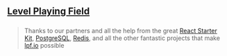 ## [Level Playing Field](https://levelplayingfield.io)

##### 

> Thanks to our partners and all the help from the great 
> [React Starter Kit](https://github.com/kriasoft/react-starter-kit), 
> [PostgreSQL](https://www.postgresql.org), [Redis](https://redis.io), 
> and all the other fantastic projects that make [lpf.io](lpf.io) possible
